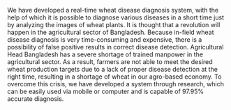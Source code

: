We have developed a real-time wheat disease diagnosis system, with the help of which it is possible to diagnose various diseases in a short time just by analyzing the images of wheat plants. It is thought that a revolution will happen in the agricultural sector of Bangladesh. Because in-field wheat disease diagnosis is very time-consuming and expensive, there is a possibility of false positive results in correct disease detection. Agricultural Head Bangladesh has a severe shortage of trained manpower in the agricultural sector. As a result, farmers are not able to meet the desired wheat production targets due to a lack of proper disease detection at the right time, resulting in a shortage of wheat in our agro-based economy. To overcome this crisis, we have developed a system through research, which can be easily used via mobile or computer and is capable of 97.95% accurate diagnosis.
